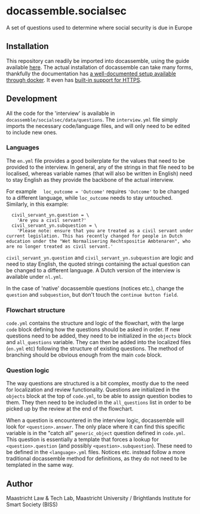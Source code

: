 # docassemble.socialsec

A set of questions used to determine where social security is due in Europe

## Installation

This repository can readily be imported into docassemble, using the guide available [here](https://docassemble.org/docs/packages.html#installing).
The actual installation of docassemble can take many forms, thankfully the documentation has [a well-documented setup available through docker](https://docassemble.org/docs/docker.html#https).
It even has [built-in support for HTTPS](https://docassemble.org/docs/docker.html#https).

## Development

All the code for the 'interview' is available in `docassemble/socialsec/data/questions`.
The `interview.yml` file simply imports the necessary code/language files, and will only need to be edited to include new ones.

### Languages

The `en.yml` file provides a good boilerplate for the values that need to be provided to the interview.
In general, any of the strings in that file need to be localised, whereas variable names (that will also be written in English) need to stay English as they provide the backbone of the actual interview.

For example `  loc_outcome = 'Outcome'` requires `'Outcome'` to be changed to a different language, while `loc_outcome` needs to stay untouched.
Similarly, in this example:
```
  civil_servant_yn.question = \
    'Are you a civil servant?'
  civil_servant_yn.subquestion = \
    'Please note: ensure that you are treated as a civil servant under current legislation. This has recently changed for people in Dutch education under the "Wet Normalisering Rechtspositie Ambtenaren", who are no longer treated as civil servant.'
```
`civil_servant_yn.question` and `civil_servant_yn.subquestion` are logic and need to stay English, the quoted strings containing the actual question can be changed to a different language. A Dutch version of the interview is available under  `nl.yml`.

In the case of 'native' docassemble questions (notices etc.), change the `question` and `subquestion`, but don't touch the `continue button field`.

### Flowchart structure

`code.yml` contains the structure and logic of the flowchart, with the large `code` block defining how the questions should be asked in order.
If new questions need to be added, they need to be initialized in the `objects` block and `all_questions` variable. 
They can then be added into the localized files (`en.yml` etc) following the structure of existing questions.
The method of branching should be obvious enough from the main `code` block.

### Question logic

The way questions are structured is a bit complex, mostly due to the need for localization and review functionality.
Questions are initialized in the `objects` block at the top of `code.yml`, to be able to assign question bodies to them.
They then need to be included in the `all_questions` list in order to be picked up by the review at the end of the flowchart.

When a question is encountered in the interview logic, docassemble will look for `<question>.answer`.
The only place where it can find this specific variable is in the "catch all" `generic_object` question defined in `code.yml`.
This question is essentially a template that forces a lookup for `<question>.question` (and possibly `<question>.subquestion`).
These need to be defined in the `<language>.yml` files.
Notices etc. instead follow a more traditional docassemble method for definitions, as they do not need to be templated in the same way.

## Author

Maastricht Law & Tech Lab, Maastricht University / Brightlands Institute for Smart Society (BISS)
